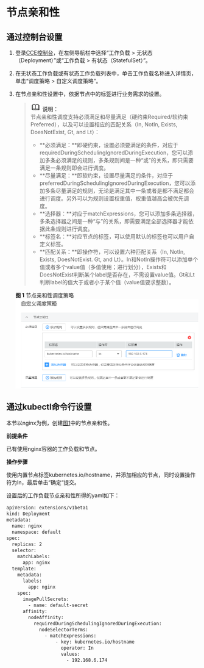 # 节点亲和性<a name="cce_01_0232"></a>

## 通过控制台设置<a name="section14975195565810"></a>

1.  登录[CCE控制台](https://console.huaweicloud.com/cce2.0/?utm_source=helpcenter)，在左侧导航栏中选择“工作负载 \> 无状态（Deployment）”或“工作负载 \> 有状态（StatefulSet）”。
2.  在无状态工作负载或有状态工作负载列表中，单击工作负载名称进入详情页，单击“调度策略 \> 自定义调度策略”。
3.  在节点亲和性设置中，依据节点中的标签进行业务需求的设置。

    >![](public_sys-resources/icon-note.gif) **说明：**   
    >节点亲和性调度支持必须满足和尽量满足（硬约束Required/软约束Preferred），以及可以设置相应的匹配关系（In, NotIn, Exists, DoesNotExist, Gt, and Lt）：  
    >-   **必须满足：**即硬约束，设置必须要满足的条件，对应于requiredDuringSchedulingIgnoredDuringExecution，您可以添加多条必须满足的规则，多条规则间是一种“或”的关系，即只需要满足一条规则即会进行调度。  
    >-   **尽量满足：**即软约束，设置尽量满足的条件，对应于preferredDuringSchedulingIgnoredDuringExecution，您可以添加多条尽量满足的规则，无论是满足其中一条或者是都不满足都会进行调度。另外可以为规则设置权重值，权重值越高会被优先调度。  
    >-   **选择器：**对应于matchExpressions，您可以添加多条选择器，多条选择器之间是一种“与”的关系，即需要满足全部选择器才能依据此条规则进行调度。  
    >-   **标签名：**对应节点的标签，可以使用默认的标签也可以用户自定义标签。  
    >-   **匹配关系：**即操作符，可以设置六种匹配关系（In, NotIn, Exists, DoesNotExist. Gt, and Lt）。In和NotIn操作符可以添加单个值或者多个value值（多值使用；进行划分），Exists和DoesNotExist判断某个label是否存在，不需设置value值。Gt和Lt判断label的值大于或者小于某个值（value值要求整数）。  

    **图 1**  节点亲和性调度策略<a name="fig1738211131918"></a>  
    ![](figures/节点亲和性调度策略.png "节点亲和性调度策略")


## 通过kubectl命令行设置<a name="section9155952131619"></a>

本节以nginx为例，创建[图1](#fig1738211131918)中的节点亲和性。

**前提条件**

已有使用nginx容器的工作负载和节点。

**操作步骤**

使用内置节点标签kubernetes.io/hostname，并添加相应的节点，同时设置操作符为In，最后单击“确定“提交。

设置后的工作负载节点亲和性所得的yaml如下：

```
apiVersion: extensions/v1beta1
kind: Deployment
metadata:
  name: nginx
  namespace: default
spec:
  replicas: 2
  selector:
    matchLabels:
      app: nginx
  template:
    metadata:
      labels:
        app: nginx
    spec:
      imagePullSecrets:
        - name: default-secret
      affinity:
        nodeAffinity:
          requiredDuringSchedulingIgnoredDuringExecution:
            nodeSelectorTerms:
              - matchExpressions:
                  - key: kubernetes.io/hostname
                    operator: In
                    values:
                      - 192.168.6.174
```

